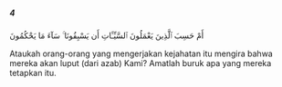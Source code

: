 ##### 4

<span class="ayah">أَمْ حَسِبَ ٱلَّذِينَ يَعْمَلُونَ ٱلسَّيِّـَٔاتِ أَن يَسْبِقُونَا ۚ سَآءَ مَا يَحْكُمُونَ</span>

<span class="ayah_translation">Ataukah orang-orang yang mengerjakan kejahatan itu mengira bahwa mereka akan luput (dari azab) Kami? Amatlah buruk apa yang mereka tetapkan itu.</span>
